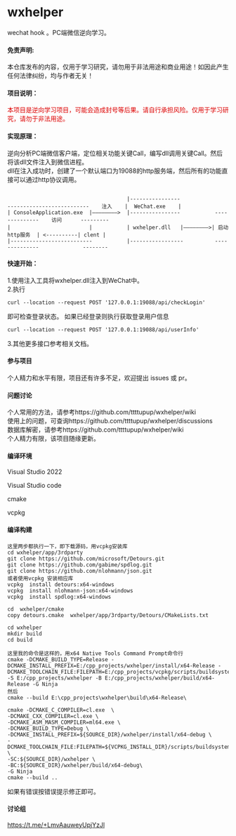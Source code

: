 # wxhelper
wechat hook 。PC端微信逆向学习。
#### 免责声明:
本仓库发布的内容，仅用于学习研究，请勿用于非法用途和商业用途！如因此产生任何法律纠纷，均与作者无关！

#### 项目说明：
<font color= "#dd0000">本项目是逆向学习项目，可能会造成封号等后果。请自行承担风险。仅用于学习研究，请勿于非法用途。</font>  

#### 实现原理：  
逆向分析PC端微信客户端，定位相关功能关键Call，编写dll调用关键Call。然后将该dll文件注入到微信进程。   
dll在注入成功时，创建了一个默认端口为19088的http服务端，然后所有的功能直接可以通过http协议调用。       
```

                                      |----------------
--------------------------    注入    |  WeChat.exe    |
| ConsoleApplication.exe  |————————>  |----------------           --------------    访问      ---------
|                         |           | wxhelper.dll   |————————>| 启动http服务  | <----------| clent |
|--------------------------           |-----------------          --------------              --------    

```
#### 快速开始：

1.使用注入工具将wxhelper.dll注入到WeChat中。  
2.执行 

```
curl --location --request POST '127.0.0.1:19088/api/checkLogin'
```
即可检查登录状态。
如果已经登录则执行获取登录用户信息
```
curl --location --request POST '127.0.0.1:19088/api/userInfo'
```

3.其他更多接口参考相关文档。




#### 参与项目
个人精力和水平有限，项目还有许多不足，欢迎提出 issues 或 pr。



#### 问题讨论   
个人常用的方法，请参考https://github.com/ttttupup/wxhelper/wiki    
使用上的问题，可查询https://github.com/ttttupup/wxhelper/discussions    
数据库解密，请参考https://github.com/ttttupup/wxhelper/wiki      
个人精力有限，该项目随缘更新。  


#### 编译环境

Visual Studio 2022

Visual Studio code   

cmake  

vcpkg
#### 编译构建
```
这里两步都执行一下，即下载源码，用vcpkg安装库
cd wxhelper/app/3rdparty
git clone https://github.com/microsoft/Detours.git  
git clone https://github.com/gabime/spdlog.git 
git clone https://github.com/nlohmann/json.git 
或者使用vcpkg 安装相应库
vcpkg  install detours:x64-windows 
vcpkg  install nlohmann-json:x64-windows
vcpkg  install spdlog:x64-windows

cd  wxhelper/cmake
copy detours.cmake  wxhelper/app/3rdparty/Detours/CMakeLists.txt

cd wxhelper  
mkdir build  
cd build  

这里我的命令是这样的，用x64 Native Tools Command Prompt命令行
cmake -DCMAKE_BUILD_TYPE=Release -DCMAKE_INSTALL_PREFIX=E:/cpp_projects/wxhelper/install/x64-Release -DCMAKE_TOOLCHAIN_FILE:FILEPATH=E:/cpp_projects/vcpkg/scripts/buildsystems/vcpkg.cmake -S E:/cpp_projects/wxhelper -B E:/cpp_projects/wxhelper/build/x64-Release -G Ninja 
然后
cmake --build E:\cpp_projects\wxhelper\build\x64-Release\

cmake -DCMAKE_C_COMPILER=cl.exe  \
-DCMAKE_CXX_COMPILER=cl.exe \
-DCMAKE_ASM_MASM_COMPILER=ml64.exe \
-DCMAKE_BUILD_TYPE=Debug \
-DCMAKE_INSTALL_PREFIX=${SOURCE_DIR}/wxhelper/install/x64-debug \
-DCMAKE_TOOLCHAIN_FILE:FILEPATH=${VCPKG_INSTALL_DIR}/scripts/buildsystems/vcpkg.cmake \
-SC:${SOURCE_DIR}/wxhelper \
-BC:${SOURCE_DIR}/wxhelper/build/x64-debug\
-G Ninja  
cmake --build ..  
```
如果有错误按错误提示修正即可。 


#### 讨论组
https://t.me/+LmvAauweyUpjYzJl  
